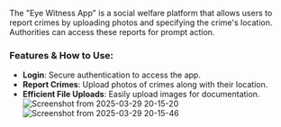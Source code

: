 
The "Eye Witness App" is a social welfare platform that allows users to report crimes by uploading photos and specifying the crime's location. Authorities can access these reports for prompt action.

### Features & How to Use:
- **Login**: Secure authentication to access the app.
- **Report Crimes**: Upload photos of crimes along with their location.
- **Efficient File Uploads**: Easily upload images for documentation.
![Screenshot from 2025-03-29 20-15-20](https://github.com/user-attachments/assets/06e0b170-f48b-4955-9f45-390a56808ae6)
![Screenshot from 2025-03-29 20-15-46](https://github.com/user-attachments/assets/ae10466f-92a6-4dc1-800a-482692f3edb0)

